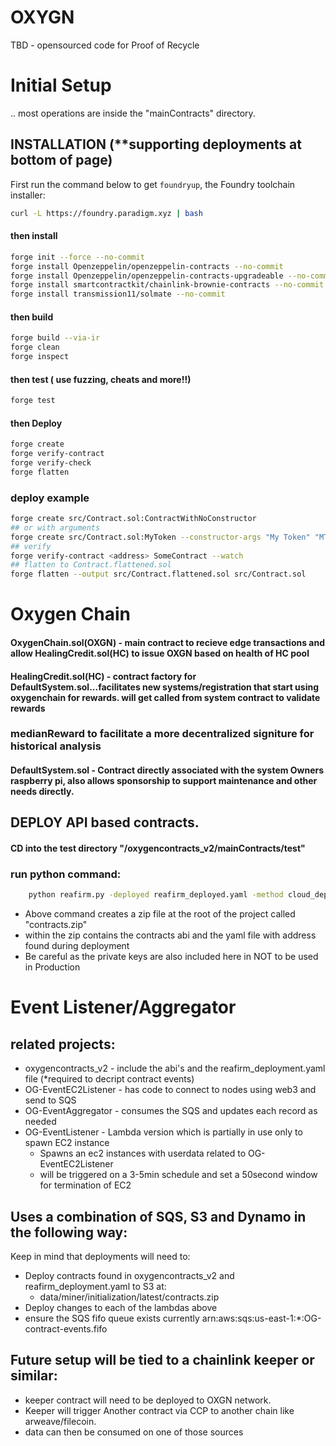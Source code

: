 # OXYGN
TBD - opensourced code for Proof of Recycle


# Initial Setup
.. most operations are inside the "mainContracts" directory.
## INSTALLATION  (**supporting deployments at bottom of page)
First run the command below to get `foundryup`, the Foundry toolchain installer:

```sh
curl -L https://foundry.paradigm.xyz | bash
```
#### then install
```sh
forge init --force --no-commit
forge install Openzeppelin/openzeppelin-contracts --no-commit
forge install Openzeppelin/openzeppelin-contracts-upgradeable --no-commit
forge install smartcontractkit/chainlink-brownie-contracts --no-commit
forge install transmission11/solmate --no-commit
```
#### then build
```sh
forge build --via-ir
forge clean
forge inspect
```

#### then test ( use fuzzing, cheats and more!!)
```sh
forge test
```
#### then Deploy
```sh
forge create
forge verify-contract
forge verify-check
forge flatten
```
### deploy example
```sh
forge create src/Contract.sol:ContractWithNoConstructor
## or with arguments
forge create src/Contract.sol:MyToken --constructor-args "My Token" "MT"
## verify
forge verify-contract <address> SomeContract --watch
## flatten to Contract.flattened.sol
forge flatten --output src/Contract.flattened.sol src/Contract.sol
```

# Oxygen Chain

#### OxygenChain.sol(OXGN) - main contract to recieve edge transactions and allow HealingCredit.sol(HC) to issue OXGN based on health of HC pool

#### HealingCredit.sol(HC) - contract factory for DefaultSystem.sol...facilitates new systems/registration that start using oxygenchain for rewards. will get called from system contract to validate rewards
### medianReward to facilitate a more decentralized signiture for historical analysis
#### DefaultSystem.sol - Contract directly associated with the system Owners raspberry pi, also allows sponsorship to support maintenance and other needs directly.


## DEPLOY API based contracts.
#### CD into the test directory "/oxygencontracts_v2/mainContracts/test"
### run python command:
```sh
	python reafirm.py -deployed reafirm_deployed.yaml -method cloud_deploy
```
- Above command creates a zip file at the root of the project called "contracts.zip"
- within the zip contains the contracts abi and the yaml file with address found during deployment
- Be careful as the private keys are also included here in NOT to be used in Production

# Event Listener/Aggregator
## related projects:
- oxygencontracts_v2 - include the abi's and the reafirm_deployment.yaml file (*required to decript contract events)
- OG-EventEC2Listener - has code to connect to nodes using web3 and send to SQS
- OG-EventAggregator - consumes the SQS and updates each record as needed
- OG-EventListener - Lambda version which is partially in use only to spawn EC2 instance
    - Spawns an ec2 instances with userdata related to  OG-EventEC2Listener
    - will be triggered on a 3-5min schedule and set a 50second window for termination of EC2


## Uses a combination of SQS, S3 and Dynamo in the following way:
Keep in mind that deployments will need to:
- Deploy contracts found in oxygencontracts_v2 and reafirm_deployment.yaml to S3 at:
    - data/miner/initialization/latest/contracts.zip
- Deploy changes to each of the lambdas above
- ensure the SQS fifo queue exists currently arn:aws:sqs:us-east-1:*:OG-contract-events.fifo


## Future setup will be tied to a chainlink keeper or similar:
 - keeper contract will need to be deployed to OXGN network.
 - Keeper will trigger Another contract via CCP  to another chain like arweave/filecoin.
 - data can then be consumed on one of those sources

